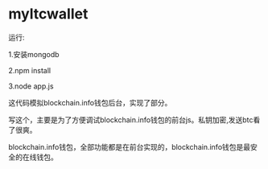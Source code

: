 myltcwallet
===========
运行:

1.安装mongodb

2.npm install

3.node app.js





这代码模拟blockchain.info钱包后台，实现了部分。


写这个，主要是为了方便调试blockchain.info钱包的前台js。私钥加密,发送btc看了很爽。


blockchain.info钱包，全部功能都是在前台实现的，blockchain.info钱包是最安全的在线钱包。

